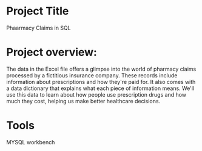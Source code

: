 # Project Title
Phaarmacy Claims in SQL

# Project overview:
The data in the Excel file offers a glimpse into the world of pharmacy claims processed by a fictitious insurance company. These records include information about prescriptions and how they're paid for. It also comes with a data dictionary that explains what each piece of information means. We'll use this data to learn about how people use prescription drugs and how much they cost, helping us make better healthcare decisions.

# Tools
MYSQL workbench
